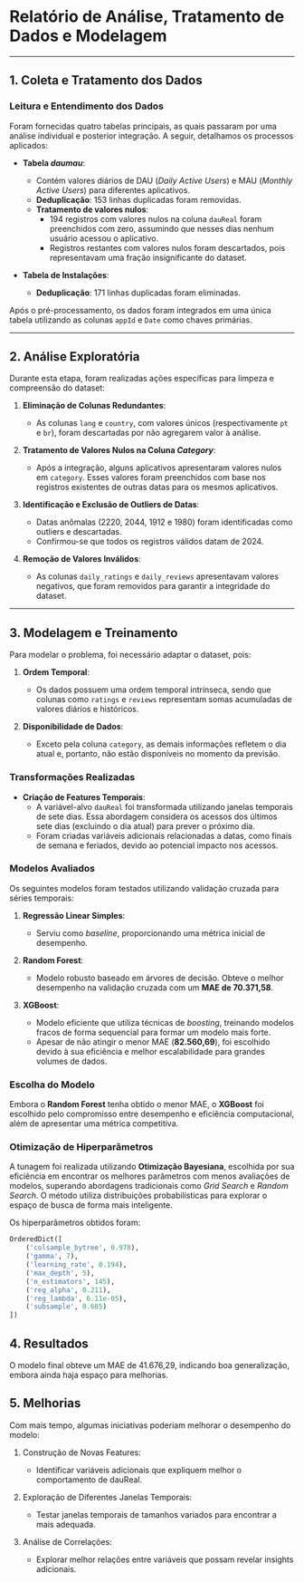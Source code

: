 # **Relatório de Análise, Tratamento de Dados e Modelagem**

---

## **1. Coleta e Tratamento dos Dados**

### **Leitura e Entendimento dos Dados**
Foram fornecidas quatro tabelas principais, as quais passaram por uma análise individual e posterior integração. A seguir, detalhamos os processos aplicados:

- **Tabela *daumau***:
  - Contém valores diários de DAU (*Daily Active Users*) e MAU (*Monthly Active Users*) para diferentes aplicativos.
  - **Deduplicação**: 153 linhas duplicadas foram removidas.
  - **Tratamento de valores nulos**:
    - 194 registros com valores nulos na coluna `dauReal` foram preenchidos com zero, assumindo que nesses dias nenhum usuário acessou o aplicativo.
    - Registros restantes com valores nulos foram descartados, pois representavam uma fração insignificante do dataset.

- **Tabela de Instalações**:
  - **Deduplicação**: 171 linhas duplicadas foram eliminadas.

Após o pré-processamento, os dados foram integrados em uma única tabela utilizando as colunas `appId` e `Date` como chaves primárias.

---

## **2. Análise Exploratória**

Durante esta etapa, foram realizadas ações específicas para limpeza e compreensão do dataset:

1. **Eliminação de Colunas Redundantes**:
   - As colunas `lang` e `country`, com valores únicos (respectivamente `pt` e `br`), foram descartadas por não agregarem valor à análise.

2. **Tratamento de Valores Nulos na Coluna *Category***:
   - Após a integração, alguns aplicativos apresentaram valores nulos em `category`. Esses valores foram preenchidos com base nos registros existentes de outras datas para os mesmos aplicativos.

3. **Identificação e Exclusão de Outliers de Datas**:
   - Datas anômalas (2220, 2044, 1912 e 1980) foram identificadas como outliers e descartadas.
   - Confirmou-se que todos os registros válidos datam de 2024.

4. **Remoção de Valores Inválidos**:
   - As colunas `daily_ratings` e `daily_reviews` apresentavam valores negativos, que foram removidos para garantir a integridade do dataset.

---

## **3. Modelagem e Treinamento**

Para modelar o problema, foi necessário adaptar o dataset, pois:

1. **Ordem Temporal**:
   - Os dados possuem uma ordem temporal intrínseca, sendo que colunas como `ratings` e `reviews` representam somas acumuladas de valores diários e históricos.

2. **Disponibilidade de Dados**:
   - Exceto pela coluna `category`, as demais informações refletem o dia atual e, portanto, não estão disponíveis no momento da previsão.

### **Transformações Realizadas**
- **Criação de Features Temporais**:
  - A variável-alvo `dauReal` foi transformada utilizando janelas temporais de sete dias. Essa abordagem considera os acessos dos últimos sete dias (excluindo o dia atual) para prever o próximo dia.
  - Foram criadas variáveis adicionais relacionadas a datas, como finais de semana e feriados, devido ao potencial impacto nos acessos.

### **Modelos Avaliados**
Os seguintes modelos foram testados utilizando validação cruzada para séries temporais:

1. **Regressão Linear Simples**:
   - Serviu como *baseline*, proporcionando uma métrica inicial de desempenho.

2. **Random Forest**:
   - Modelo robusto baseado em árvores de decisão. Obteve o melhor desempenho na validação cruzada com um **MAE de 70.371,58**.

3. **XGBoost**:
   - Modelo eficiente que utiliza técnicas de *boosting*, treinando modelos fracos de forma sequencial para formar um modelo mais forte.
   - Apesar de não atingir o menor MAE (**82.560,69**), foi escolhido devido à sua eficiência e melhor escalabilidade para grandes volumes de dados.

### **Escolha do Modelo**
Embora o **Random Forest** tenha obtido o menor MAE, o **XGBoost** foi escolhido pelo compromisso entre desempenho e eficiência computacional, além de apresentar uma métrica competitiva.

### **Otimização de Hiperparâmetros**
A tunagem foi realizada utilizando **Otimização Bayesiana**, escolhida por sua eficiência em encontrar os melhores parâmetros com menos avaliações de modelos, superando abordagens tradicionais como *Grid Search* e *Random Search*. O método utiliza distribuições probabilísticas para explorar o espaço de busca de forma mais inteligente.

Os hiperparâmetros obtidos foram:
```python
OrderedDict([
    ('colsample_bytree', 0.978),
    ('gamma', 7),
    ('learning_rate', 0.194),
    ('max_depth', 5),
    ('n_estimators', 145),
    ('reg_alpha', 0.211),
    ('reg_lambda', 6.11e-05),
    ('subsample', 0.685)
])
```

## **4. Resultados**

O modelo final obteve um MAE de 41.676,29, indicando boa generalização, embora ainda haja espaço para melhorias.

## **5. Melhorias**

Com mais tempo, algumas iniciativas poderiam melhorar o desempenho do modelo:

1. Construção de Novas Features:
   - Identificar variáveis adicionais que expliquem melhor o comportamento de dauReal.

2. Exploração de Diferentes Janelas Temporais:
   - Testar janelas temporais de tamanhos variados para encontrar a mais adequada.

3. Análise de Correlações:
   - Explorar melhor relações entre variáveis que possam revelar insights adicionais.
